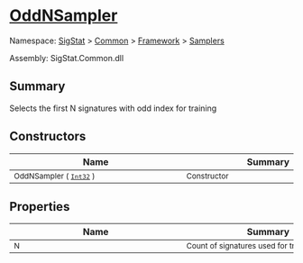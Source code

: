 # [OddNSampler](./OddNSampler.md)

Namespace: [SigStat]() > [Common](./../../README.md) > [Framework]() > [Samplers](./README.md)

Assembly: SigStat.Common.dll

## Summary
Selects the first N signatures with odd index for training

## Constructors

| Name | Summary | 
| --- | --- | 
| <sub>OddNSampler ( [`Int32`](https://docs.microsoft.com/en-us/dotnet/api/System.Int32) )</sub><div style="width: 290px"> | <sub>Constructor</sub><div style="width: 290px"> | <br>


## Properties

| Name | Summary | 
| --- | --- | 
| <sub>N</sub><div style="width: 290px"> | <sub>Count of signatures used for training</sub><div style="width: 290px"> | <br>


